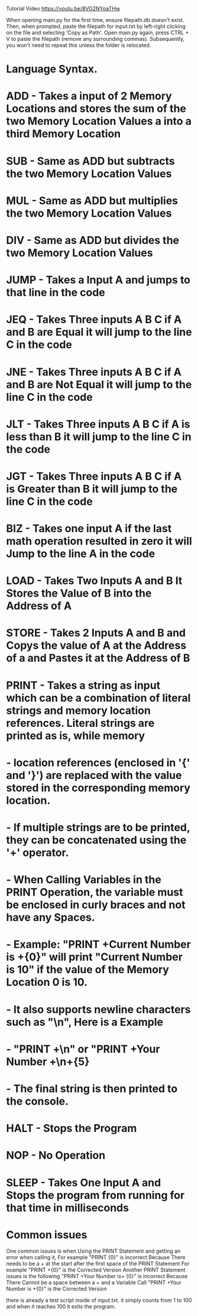 Tutorial Video https://youtu.be/8VG2NYoaTHw

When opening main.py for the first time, ensure filepath.db doesn't exist. Then, when prompted, paste the filepath for input.txt by left-right clicking on the file and selecting 'Copy as Path'. 
Open main.py again, press CTRL + V to paste the filepath (remove any surrounding commas). Subsequently, you won't need to repeat this unless the folder is relocated.

# Language Syntax.
# ADD - Takes a input of 2 Memory Locations and stores the sum of the two Memory Location Values a into a third Memory Location
# SUB - Same as ADD but subtracts the two Memory Location Values
# MUL - Same as ADD but multiplies the two Memory Location Values
# DIV - Same as ADD but divides the two Memory Location Values
# JUMP - Takes a Input A and jumps to that line in the code
# JEQ - Takes Three inputs A B C if A and B are Equal it will jump to the line C in the code
# JNE - Takes Three inputs A B C if A and B are Not Equal it will jump to the line C in the code
# JLT - Takes Three inputs A B C if A is less than B it will jump to the line C in the code
# JGT - Takes Three inputs A B C if A is Greater than B it will jump to the line C in the code
# BIZ - Takes one input A if the last math operation resulted in zero it will Jump to the line A in the code
# LOAD - Takes Two Inputs A and B It Stores the Value of B into the Address of A
# STORE - Takes 2 Inputs A and B and Copys the value of A at the Address of a and Pastes it at the Address of B
# PRINT - Takes a string as input which can be a combination of literal strings and memory location references. Literal strings are printed as is, while memory 
#     - location references (enclosed in '{' and '}') are replaced with the value stored in the corresponding memory location. 
#     - If multiple strings are to be printed, they can be concatenated using the '+' operator. 
#     - When Calling Variables in the PRINT Operation, the variable must be enclosed in curly braces and not have any Spaces.
#     - Example: "PRINT +Current Number is +{0}" will print "Current Number is 10" if the value of the Memory Location 0 is 10.
#     - It also supports newline characters such as "\n", Here is a Example
#     - "PRINT +\n" or "PRINT +Your Number +\n+{5} 
#     - The final string is then printed to the console.
# HALT - Stops the Program
# NOP - No Operation
# SLEEP - Takes One Input A and Stops the program from running for that time in milliseconds

# Common issues
One common issues is when Using the PRINT Statement and getting an error when calling it, For example
"PRINT {0}" is incorrect Because There needs to be a + at the start after the first space of the PRINT Statement For example
"PRINT +{0}" is the Corrected Version
Another PRINT Statement issues is the following
"PRINT +Your Number is+ {0}" is incorrect Because There Cannot be a space between a + and a Variable Call
"PRINT +Your Number is +{0}" is the Corrected Version



there is already a test script inside of input.txt. it simply counts from 1 to 100 and when it reaches 100 it exits the program.
